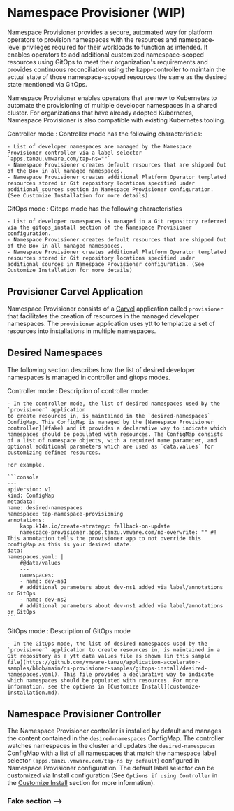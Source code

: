 # Namespace Provisioner (WIP)

Namespace Provisioner provides a secure, automated way for platform operators to provision
namespaces with the resources and namespace-level privileges required for their workloads to
function as intended. It enables operators to add additional customized namespace-scoped resources
using GitOps to meet their organization's requirements and provides continuous reconciliation using the kapp-controller to maintain the actual state of those namespace-scoped resources the same as the desired state mentioned via GitOps.

Namespace Provisioner enables operators that are new to Kubernetes to automate the provisioning of
multiple developer namespaces in a shared cluster. For organizations that have already adopted
Kubernetes, Namespace Provisioner is also compatible with existing Kubernetes tooling.

Controller mode
: Controller mode has the following characteristics:

    - List of developer namespaces are managed by the Namespace Provisioner controller via a label selector `apps.tanzu.vmware.com/tap-ns=""`
    - Namespace Provisioner creates default resources that are shipped Out of the Box in all managed namespaces.
    - Namespace Provisioner creates additional Platform Operator templated resources stored in Git repository locations specified under additional_sources section in Namespace Provisioner configuration. (See Customize Installation for more details)

GitOps mode
: Gitops mode has the following characteristics

    - List of developer namespaces is managed in a Git repository referred via the gitops_install section of the Namespace Provisioner configuration.
    - Namespace Provisioner creates default resources that are shipped Out of the Box in all managed namespaces.
    - Namespace Provisioner creates additional Platform Operator templated resources stored in Git repository locations specified under additional_sources in Namespace Provisioner configuration. (See Customize Installation for more details)

## <a id='carvel-app'></a>Provisioner Carvel Application

Namespace Provisioner consists of a
[Carvel](https://carvel.dev/kapp-controller/docs/latest/app-overview/) application called
`provisioner` that facilitates the creation of resources in the managed developer namespaces. The
`provisioner` application uses ytt to templatize a set of resources into installations in multiple
namespaces.

## Desired Namespaces

The following section describes how the list of desired developer namespaces is managed in
controller and gitops modes.

Controller mode
: Description of controller mode:

    - In the controller mode, the list of desired namespaces used by the `provisioner` application
    to create resources in, is maintained in the `desired-namespaces` ConfigMap. This ConfigMap is managed by the [Namespace Provisioner controller](#fake) and it provides a declarative way to indicate which namespaces should be populated with resources. The ConfigMap consists of a list of namespace objects, with a required name parameter, and optional additional parameters which are used as `data.values` for customizing defined resources.

    For example,

    ```console
    ---
    apiVersion: v1
    kind: ConfigMap
    metadata:
    name: desired-namespaces
    namespace: tap-namespace-provisioning
    annotations:
        kapp.k14s.io/create-strategy: fallback-on-update
        namespace-provisioner.apps.tanzu.vmware.com/no-overwrite: "" #! This annotation tells the provisioner app to not override this configMap as this is your desired state.
    data:
    namespaces.yaml: |
        #@data/values
        ---
        namespaces:
        - name: dev-ns1
        # additional parameters about dev-ns1 added via label/annotations or GitOps
        - name: dev-ns2
        # additional parameters about dev-ns1 added via label/annotations or GitOps
    ```

GitOps mode
: Description of GitOps mode

    - In the GitOps mode, the list of desired namespaces used by the `provisioner` application to create resources in, is maintained in a Git repository as a ytt data values file as shown [in this sample file](https://github.com/vmware-tanzu/application-accelerator-samples/blob/main/ns-provisioner-samples/gitops-install/desired-namespaces.yaml). This file provides a declarative way to indicate which namespaces should be populated with resources. For more information, see the options in [Customize Install](customize-installation.md).

## <a id ='nsp-controller'></a>Namespace Provisioner Controller

The Namespace Provisioner controller is installed by default and manages the content contained in
the `desired-namespaces` ConfigMap. The controller watches namespaces in the cluster and updates the
`desired-namespaces` ConfigMap with a list of all namespaces that match the namespace label selector
`(apps.tanzu.vmware.com/tap-ns by default`) configured in Namespace Provisioner configuration. The
default label selector can be customized via Install configuration (See `Options if using
Controller` in the [Customize Install](customize-installation.md) section for more information).

### <a id="fake"></a>Fake section -->
